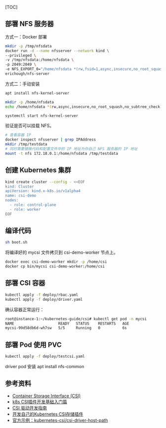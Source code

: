 [TOC]

## 部署 NFS 服务器

方式一：Docker 部署

```bash
mkdir -p /tmp/nfsdata
docker run -d --name nfsserver --network kind \
--privileged \
-v /tmp/nfsdata:/home/nfsdata \
-p 2049:2049 \
-e NFS_EXPORT_0="/home/nfsdata *(rw,fsid=1,async,insecure,no_root_squash)" \
erichough/nfs-server
```

方式二：手动安装

```bash
apt install nfs-kernel-server

mkdir -p /home/nfsdata
echo /home/nfsdata *(rw,async,insecure,no_root_squash,no_subtree_check) >> /etc/exports

systemctl start nfs-kernel-server
```

验证是否可以挂载 NFS。

```bash
# 查看容器 IP
docker inspect nfsserver | grep IPAddress
mkdir /tmp/testdata
# 同时需要替换代码和配置文件中的 IP 地址为你自己 NFS 服务器的 IP 地址
mount -t nfs 172.18.0.1:/home/nfsdata /tmp/testdata
```

## 创建 Kubernetes 集群

```bash
kind create cluster --config - <<EOF
kind: Cluster
apiVersion: kind.x-k8s.io/v1alpha4
name: csi-demo
nodes:
  - role: control-plane
  - role: worker
EOF
```

## 编译代码

```bash
sh boot.sh
```

将编译好的 mycsi 文件拷贝到 csi-demo-worker 节点上。

```bash
docker exec csi-demo-worker mkdir -p /home/csi
docker cp bin/mycsi csi-demo-worker:/home/csi
```

## 部署 CSI 容器

```bash
kubectl apply -f deploy/rbac.yaml
kubectl apply -f deploy/driver.yaml
```

确认容器正常运行：

```bash
root@instance-1:~/kubernetes-guide/csi# kubectl get pod -n mycsi
NAME                    READY   STATUS    RESTARTS   AGE
mycsi-99d58db6d-wh7sw   5/5     Running   0          6s
```

## 部署 Pod 使用 PVC

```bash
kubectl apply -f deploy/testcsi.yaml
```

driver pod 安装 apt install nfs-common


## 参考资料
- [Container Storage Interface (CSI)](https://github.com/container-storage-interface/spec/blob/master/spec.md)
- [k8s CSI插件开发基础入门篇](https://www.jtthink.com/course/208)
- [CSI 驱动开发指南](https://cloudnative.to/blog/develop-a-csi-driver/#csi-%E7%BB%84%E6%88%90)
- [开发自己的Kubernetes CSI存储插件](https://blog.dianduidian.com/post/%E5%BC%80%E5%8F%91%E8%87%AA%E5%B7%B1%E7%9A%84csi%E5%AD%98%E5%82%A8%E6%8F%92%E4%BB%B6/)
- [官方示例：kubernetes-csi/csi-driver-host-path](https://github.com/kubernetes-csi/csi-driver-host-path/tree/master)